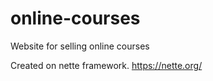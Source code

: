 # online-courses
Website for selling online courses

Created on nette framework.
https://nette.org/
